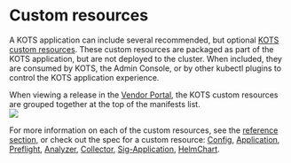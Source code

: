 # Custom resources

A KOTS application can include several recommended, but optional [KOTS custom resources](/reference/v1beta1/).
These custom resources are packaged as part of the KOTS application, but are not deployed to the cluster.
When included, they are consumed by KOTS, the Admin Console, or by other kubectl plugins to control the KOTS application experience.

When viewing a release in the [Vendor Portal](https://vendor.replicated.com/releases/), the KOTS custom resources are grouped together at the top of the manifests list.  
![](/images/kots-custom-resources.png)

For more information on each of the custom resources, see the [reference section](/reference/v1beta1/), or check out the spec for a custom resource: [Config](/reference/v1beta1/config/), [Application](/reference/v1beta1/application), [Preflight](/reference/v1beta1/preflight), [Analyzer](https://troubleshoot.sh/reference/analyzers/overview/), [Collector](https://troubleshoot.sh/reference/collectors/overview/), [Sig-Application](/reference/v1beta1/sig-application), [HelmChart](/reference/v1beta1/helmchart/).

